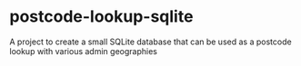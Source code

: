 # postcode-lookup-sqlite
A project to create a small SQLite database that can be used as a postcode lookup with various admin geographies
